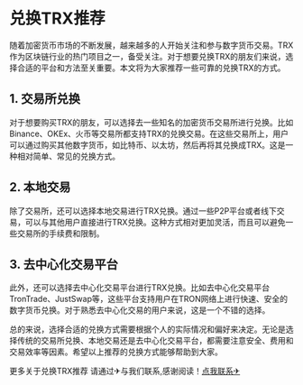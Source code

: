 # 兑换TRX推荐

随着加密货币市场的不断发展，越来越多的人开始关注和参与数字货币交易。TRX作为区块链行业的热门项目之一，备受关注。对于想要兑换TRX的朋友们来说，选择合适的平台和方法至关重要。本文将为大家推荐一些可靠的兑换TRX的方式。

## 1. 交易所兑换
对于想要购买TRX的朋友，可以选择去一些知名的加密货币交易所进行兑换。比如Binance、OKEx、火币等交易所都支持TRX的兑换交易。在这些交易所上，用户可以通过购买其他数字货币，如比特币、以太坊，然后再将其兑换成TRX。这是一种相对简单、常见的兑换方式。

## 2. 本地交易
除了交易所，还可以选择本地交易进行TRX兑换。通过一些P2P平台或者线下交易，可以与其他用户直接进行TRX兑换。这种方式相对更加灵活，而且可以避免一些交易所的手续费和限制。

## 3. 去中心化交易平台
此外，还可以选择去中心化交易平台进行TRX兑换。比如去中心化交易平台TronTrade、JustSwap等，这些平台支持用户在TRON网络上进行快速、安全的数字货币兑换。对于熟悉去中心化交易的用户来说，这是一个不错的选择。

总的来说，选择合适的兑换方式需要根据个人的实际情况和偏好来决定。无论是选择传统的交易所兑换、本地交易还是去中心化交易平台，都需要注意安全、费用和交易效率等因素。希望以上推荐的兑换方式能够帮助到大家。

更多关于兑换TRX推荐 请通过✈与我们联系,感谢阅读！[点我联系✈](https://ad.G208.com)